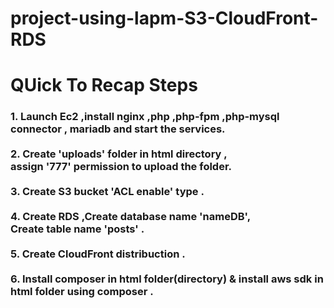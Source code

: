 # project-using-lapm-S3-CloudFront-RDS

<h1>QUick To Recap Steps</h1>

<h3>1. Launch Ec2 ,install nginx ,php ,php-fpm ,php-mysql connector , mariadb and start the services.<br>
   <br>
2. Create 'uploads' folder in html directory ,<br>
   assign '777' permission to upload the folder.<br>
   <br>
3. Create S3 bucket 'ACL enable' type .<br>
   <br>
4. Create RDS ,Create database name 'nameDB', <br>
   Create table name 'posts' .<br>
   <br>
5. Create CloudFront distribuction .<br>
   <br>
6. Install composer in html folder(directory) & install aws sdk in html folder using composer .<br></h3>

